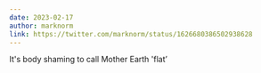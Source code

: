 ```yaml
---
date: 2023-02-17
author: marknorm
link: https://twitter.com/marknorm/status/1626680386502938628
---
```

It's body shaming to call Mother Earth 'flat’
